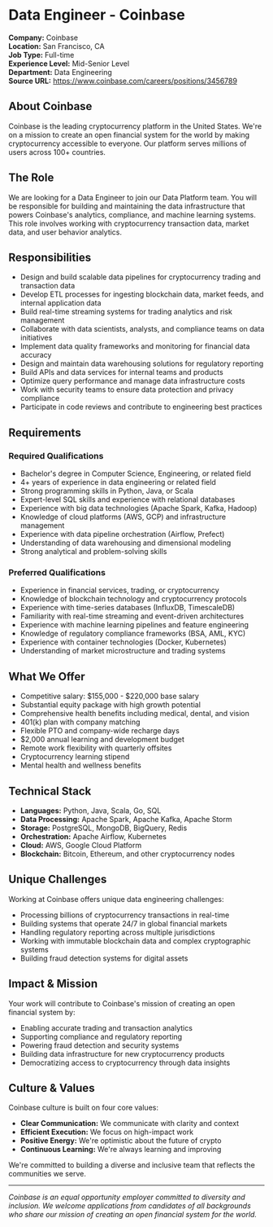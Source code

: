 # Data Engineer - Coinbase

**Company:** Coinbase  
**Location:** San Francisco, CA  
**Job Type:** Full-time  
**Experience Level:** Mid-Senior Level  
**Department:** Data Engineering  
**Source URL:** https://www.coinbase.com/careers/positions/3456789

## About Coinbase

Coinbase is the leading cryptocurrency platform in the United States. We're on a mission to create an open financial system for the world by making cryptocurrency accessible to everyone. Our platform serves millions of users across 100+ countries.

## The Role

We are looking for a Data Engineer to join our Data Platform team. You will be responsible for building and maintaining the data infrastructure that powers Coinbase's analytics, compliance, and machine learning systems. This role involves working with cryptocurrency transaction data, market data, and user behavior analytics.

## Responsibilities

- Design and build scalable data pipelines for cryptocurrency trading and transaction data
- Develop ETL processes for ingesting blockchain data, market feeds, and internal application data
- Build real-time streaming systems for trading analytics and risk management
- Collaborate with data scientists, analysts, and compliance teams on data initiatives
- Implement data quality frameworks and monitoring for financial data accuracy
- Design and maintain data warehousing solutions for regulatory reporting
- Build APIs and data services for internal teams and products
- Optimize query performance and manage data infrastructure costs
- Work with security teams to ensure data protection and privacy compliance
- Participate in code reviews and contribute to engineering best practices

## Requirements

### Required Qualifications
- Bachelor's degree in Computer Science, Engineering, or related field
- 4+ years of experience in data engineering or related field
- Strong programming skills in Python, Java, or Scala
- Expert-level SQL skills and experience with relational databases
- Experience with big data technologies (Apache Spark, Kafka, Hadoop)
- Knowledge of cloud platforms (AWS, GCP) and infrastructure management
- Experience with data pipeline orchestration (Airflow, Prefect)
- Understanding of data warehousing and dimensional modeling
- Strong analytical and problem-solving skills

### Preferred Qualifications
- Experience in financial services, trading, or cryptocurrency
- Knowledge of blockchain technology and cryptocurrency protocols
- Experience with time-series databases (InfluxDB, TimescaleDB)
- Familiarity with real-time streaming and event-driven architectures
- Experience with machine learning pipelines and feature engineering
- Knowledge of regulatory compliance frameworks (BSA, AML, KYC)
- Experience with container technologies (Docker, Kubernetes)
- Understanding of market microstructure and trading systems

## What We Offer

- Competitive salary: $155,000 - $220,000 base salary
- Substantial equity package with high growth potential
- Comprehensive health benefits including medical, dental, and vision
- 401(k) plan with company matching
- Flexible PTO and company-wide recharge days
- $2,000 annual learning and development budget
- Remote work flexibility with quarterly offsites
- Cryptocurrency learning stipend
- Mental health and wellness benefits

## Technical Stack

- **Languages:** Python, Java, Scala, Go, SQL
- **Data Processing:** Apache Spark, Apache Kafka, Apache Storm
- **Storage:** PostgreSQL, MongoDB, BigQuery, Redis
- **Orchestration:** Apache Airflow, Kubernetes
- **Cloud:** AWS, Google Cloud Platform
- **Blockchain:** Bitcoin, Ethereum, and other cryptocurrency nodes

## Unique Challenges

Working at Coinbase offers unique data engineering challenges:
- Processing billions of cryptocurrency transactions in real-time
- Building systems that operate 24/7 in global financial markets
- Handling regulatory reporting across multiple jurisdictions
- Working with immutable blockchain data and complex cryptographic systems
- Building fraud detection systems for digital assets

## Impact & Mission

Your work will contribute to Coinbase's mission of creating an open financial system by:
- Enabling accurate trading and transaction analytics
- Supporting compliance and regulatory reporting
- Powering fraud detection and security systems
- Building data infrastructure for new cryptocurrency products
- Democratizing access to cryptocurrency through data insights

## Culture & Values

Coinbase culture is built on four core values:
- **Clear Communication:** We communicate with clarity and context
- **Efficient Execution:** We focus on high-impact work
- **Positive Energy:** We're optimistic about the future of crypto
- **Continuous Learning:** We're always learning and improving

We're committed to building a diverse and inclusive team that reflects the communities we serve.

---

*Coinbase is an equal opportunity employer committed to diversity and inclusion. We welcome applications from candidates of all backgrounds who share our mission of creating an open financial system for the world.*